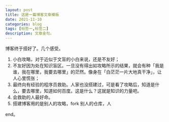 ```yaml
---
layout: post
title: 这是一篇博客文章模板
date: 2021-11-10
categories: blog
tags: [标签一,标签二]
description: 文章金句。
---
```


博客终于搭好了。几个感受。

1. 小白攻略，对于近似于文盲的小白来说，还是不友好；
2. 不友好因为处在知识盲区。一旦没有得出如攻略所示的结果，就会有种「我是谁，我在哪里，我要去哪里」的茫然。像身在「白茫茫一片大地真干净」，让人心里慌张；
3. 最终向有经验的程序员救助。人家也没搭建过，可是看了攻略后，知道是什么，要去哪里，知道如何百度。这是什么？这就是知识的力量吧。
4. 会救助的人最好命。
5. 搭建博客用的是别人的攻略，fork 别人的仓库，人

end。
